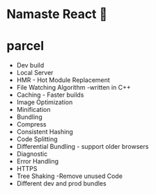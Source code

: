 # Namaste React 🚀 

# parcel
- Dev build
- Local Server
- HMR - Hot Module Replacement
- File Watching Algorithm -written in C++
- Caching - Faster builds
- Image Optimization
- Minification
- Bundling
- Compress
- Consistent Hashing
- Code Splitting
- Differential Bundling - support older browsers
- Diagnostic
- Error Handling
- HTTPS
- Tree Shaking -Remove unused Code
- Different dev and prod bundles